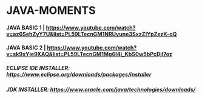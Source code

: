 # JAVA-MOMENTS

#### JAVA BASIC 1 | https://www.youtube.com/watch?v=az6SehZyY7U&list=PL59LTecnGM1NRUyune3SxzZlYpZezK-oQ
#### JAVA BASIC 2 | https://www.youtube.com/watch?v=sk9xYje9XAQ&list=PL59LTecnGM1Mg6I4i_KbS0w5bPcDjl7oz

##### ECLIPSE IDE INSTALLER: https://www.eclipse.org/downloads/packages/installer
##### JDK INSTALLER: https://www.oracle.com/java/technologies/downloads/

